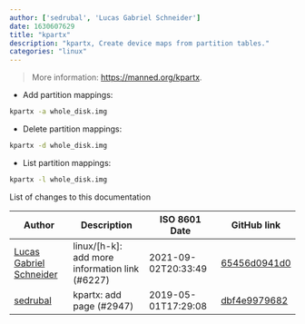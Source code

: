 ```yaml
---
author: ['sedrubal', 'Lucas Gabriel Schneider']
date: 1630607629
title: "kpartx"
description: "kpartx, Create device maps from partition tables."
categories: "linux"
---
```

> More information: <https://manned.org/kpartx>.

- Add partition mappings:

```bash
kpartx -a whole_disk.img
```

- Delete partition mappings:

```bash
kpartx -d whole_disk.img
```

- List partition mappings:

```bash
kpartx -l whole_disk.img
```
List of changes to this documentation


Author | Description | ISO 8601 Date | GitHub link
------|-----|-----|-----
[Lucas Gabriel Schneider](mailto:casdpa@gmail.com) | linux/[h-k]: add more information link (#6227) | 2021-09-02T20:33:49 | [65456d0941d0](https://github.com/tldr-pages/tldr/commit/65456d0941d092a69548cae0ed6e4f4d19bfe9d2)
[sedrubal](mailto:sedrubal@users.noreply.github.com) | kpartx: add page (#2947) | 2019-05-01T17:29:08 | [dbf4e9979682](https://github.com/tldr-pages/tldr/commit/dbf4e997968223ac4772c0634aa044cac0648685)

